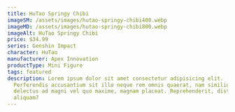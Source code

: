 ```yaml
---
title: HuTao Springy Chibi
imageSM: /assets/images/hutao-springy-chibi400.webp
imageMD: /assets/images/hutao-springy-chibi800.webp
imageAlt: HuTao Springy Chibi
price: $34.99
series: Genshin Impact
character: HuTao
manufacturer: Apex Innovation
productType: Mini Figure
tags: featured
description: Lorem ipsum dolor sit amet consectetur adipisicing elit.
  Perferendis accusantium sit illo neque rem omnis quaerat, nam similique vitae
  delectus ad magni vel quo maxime, magnam placeat. Reprehenderit, distinctio
  aliquam?
---
```

